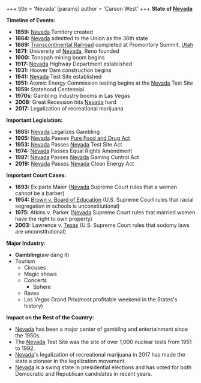 +++
 title = 'Nevada'
[params]
	author = 'Carson West'
+++
**State of [Nevada](./../nevada/)**

**Timeline of Events:**

* **1859:** [Nevada](./../nevada/) Territory created
* **1864:** [Nevada](./../nevada/) admitted to the Union as the 36th state
* **1869:** [Transcontinental Railroad](./../transcontinental-railroad/) completed at Promontory Summit, [Utah](./../utah/)
* **1871:** University of [Nevada](./../nevada/), Reno founded
* **1900:** Tonopah mining boom begins
* **1917:** [Nevada](./../nevada/) Highway Department established
* **1931:** Hoover Dam construction begins
* **1941:** [Nevada](./../nevada/) Test Site established
* **1951:** Atomic Energy Commission testing begins at the [Nevada](./../nevada/) Test Site
* **1959:** Statehood Centennial
* **1970s:** Gambling industry booms in Las Vegas
* **2008:** Great Recession hits [Nevada](./../nevada/) hard
* **2017:** Legalization of recreational marijuana

**Important Legislation:**

* **1865:** [Nevada](./../nevada/) Legalizes Gambling
* **1905:** [Nevada](./../nevada/) Passes [Pure Food and Drug Act](./../pure-food-and-drug-act/)
* **1953:** [Nevada](./../nevada/) Passes [Nevada](./../nevada/) Test Site Act
* **1974:** [Nevada](./../nevada/) Passes Equal Rights Amendment
* **1987:** [Nevada](./../nevada/) Passes [Nevada](./../nevada/) Gaming Control Act
* **2019:** [Nevada](./../nevada/) Passes [Nevada](./../nevada/) Clean Energy Act

**Important Court Cases:**

* **1893:** Ex parte Maier ([Nevada](./../nevada/) Supreme Court rules that a woman cannot be a barber)
* **1954:** [Brown v. Board of Education](./../brown-v.-board-of-education/) (U.S. Supreme Court rules that racial segregation in schools is unconstitutional)
* **1975:** Atkins v. Parker ([Nevada](./../nevada/) Supreme Court rules that married women have the right to own property)
* **2003:** Lawrence v. [Texas](./../texas/) (U.S. Supreme Court rules that sodomy laws are unconstitutional)

**Major Industry:**

* **Gambling**(aw dang it)
* Tourism
	* Circuses
	* Magic shows
	* Concerts
		* Sphere
	* Raves
	* Las Vegas Grand Prix(most profitable weekend in the States's history)

**Impact on the Rest of the Country:**

* [Nevada](./../nevada/) has been a major center of gambling and entertainment since the 1950s.
* The [Nevada](./../nevada/) Test Site was the site of over 1,000 nuclear tests from 1951 to 1992.
* [Nevada](./../nevada/)'s legalization of recreational marijuana in 2017 has made the state a pioneer in the legalization movement.
* [Nevada](./../nevada/) is a swing state in presidential elections and has voted for both Democratic and Republican candidates in recent years.